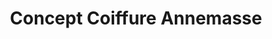 ---
title: "Concept Coiffure Annemasse"
url: /annemasse/concept-coiffure-annemasse/
shop: Friseur
---